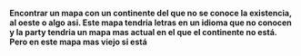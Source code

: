 **Encontrar un mapa con un continente del que no se conoce la existencia, al oeste o algo asi. Este mapa tendria letras en un idioma que no conocen y la party tendria un mapa mas actual en el que el continente no está. Pero en este mapa mas viejo si está**